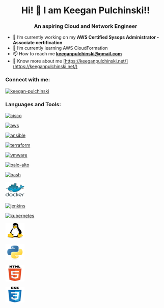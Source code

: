 <h1 align="center"> Hi! 👋 I am Keegan Pulchinski!! </h1>
<h3 align="center">An aspiring Cloud and Network Engineer</h3>

- 🔭 I’m currently working on my **AWS Certified Sysops Administrator - Associate certification**
- 🌱 I’m currently learning AWS CloudFormation
- 📫 How to reach me **keeganpulchinski@gmail.com**
- 📄 Know more about me [https://keeganpulchinski.net/](https://keeganpulchinski.net/)

<!--
**keeganpulchinski/keeganpulchinski** is a ✨ _special_ ✨ repository because its `README.md` (this file) appears on your GitHub profile.

Here are some ideas to get you started:
-->



<h3 align="left">Connect with me:</h3>
<p align="left">
<a href="https://linkedin.com/in/keegan-pulchinski-628190198/" target="blank"><img align="center" src="https://raw.githubusercontent.com/rahuldkjain/github-profile-readme-generator/master/src/images/icons/Social/linked-in-alt.svg" alt="keegan-pulchinski" height="30" width="40" /></a>
</p>

<h3 align="left">Languages and Tools:</h3>
<p align="left"> 
<a href="https://www.cisco.com/" target="_blank" rel="noreferrer"> <img src="https://www.vectorlogo.zone/logos/cisco/cisco-ar21.svg" alt="cisco" width="60" height="50"/> </a> 
  
<a href="https://aws.amazon.com" target="_blank" rel="noreferrer"> <img src="https://d2gbo5uoddvg5.cloudfront.net/images/Logo_aws.gif" alt="aws" width="60" height="50"/> </a>

<a href="https://www.ansible.com/" target="_blank" rel="noreferrer"> <img src="https://www.vectorlogo.zone/logos/ansible/ansible-ar21.svg" alt="ansible" width="60" height="50"/> </a>

<a href="https://www.terraform.io/" target="_blank" rel="noreferrer"> <img src="https://www.vectorlogo.zone/logos/terraformio/terraformio-icon.svg" alt="terraform" width="60" height="50"/> </a> 

<a href="https://www.vmware.com/" target="_blank" rel="noreferrer"> <img src="https://cdn.worldvectorlogo.com/logos/vmware-1.svg" alt="vmware" width="60" height="50"/> </a> 

<a href="https://www.paloaltonetworks.com/" target="_blank" rel="noreferrer"> <img src="https://seeklogo.com/images/P/palo-alto-networks-logo-77E3F2A0A6-seeklogo.com.png" alt="palo-alto" width="60" height="50"/> </a> 

<a href="https://www.gnu.org/software/bash/" target="_blank" rel="noreferrer"> <img src="https://www.vectorlogo.zone/logos/gnu_bash/gnu_bash-ar21.svg" alt="bash" width="60" height="50"/> </a> 

<a href="https://www.docker.com/" target="_blank" rel="noreferrer"> <img src="https://raw.githubusercontent.com/devicons/devicon/master/icons/docker/docker-original-wordmark.svg" alt="docker" width="60" height="50"/> </a> 

<a href="https://www.jenkins.io" target="_blank" rel="noreferrer"> <img src="https://www.vectorlogo.zone/logos/jenkins/jenkins-icon.svg" alt="jenkins" width="60" height="50"/> </a> 

<a href="https://kubernetes.io" target="_blank" rel="noreferrer"> <img src="https://www.vectorlogo.zone/logos/kubernetes/kubernetes-icon.svg" alt="kubernetes" width="60" height="50"/> </a> 

<a href="https://www.linux.org/" target="_blank" rel="noreferrer"> <img src="https://raw.githubusercontent.com/devicons/devicon/master/icons/linux/linux-original.svg" alt="linux" width="60" height="50"/> </a> 

<a href="https://www.python.org" target="_blank" rel="noreferrer"> <img src="https://raw.githubusercontent.com/devicons/devicon/master/icons/python/python-original.svg" alt="python" width="60" height="50"/> </a> </p>

<a href="https://www.w3.org/html/" target="_blank" rel="noreferrer"> <img src="https://raw.githubusercontent.com/devicons/devicon/master/icons/html5/html5-original-wordmark.svg" alt="html5" width="60" height="50"/> </a> 

<a href="https://www.w3schools.com/css/" target="_blank" rel="noreferrer"> <img src="https://raw.githubusercontent.com/devicons/devicon/master/icons/css3/css3-original-wordmark.svg" alt="css3" width="60" height="50"/> </a> 
